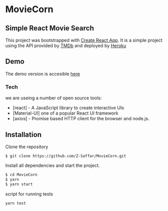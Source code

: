 # MovieCorn

## Simple React Movie Search

This project was bootstrapped with [Create React App](https://github.com/facebook/create-react-app).
It is a simple project using the API provided by [TMDb](https://www.themoviedb.org/documentation/api) and deployed by [Heroku](https://www.heroku.com/)

## Demo

The demo version is accesible [here](https://leowegas-moviecorn.herokuapp.com/)

### Tech

we are useing a number of open source tools:

- [react] - A JavaScript library to create interactive UIs
- [Material-UI] one of a popular React UI framework
- [axios] - Promise based HTTP client for the browser and node.js.

## Installation

Clone the repository

```
$ git clone https://github.com/Z-Saffar/MovieCorn.git
```

Install all dependencies and start the project.

```sh
$ cd MovieCorn
$ yarn
$ yarn start
```

script for running tests

```
yarn test
```
